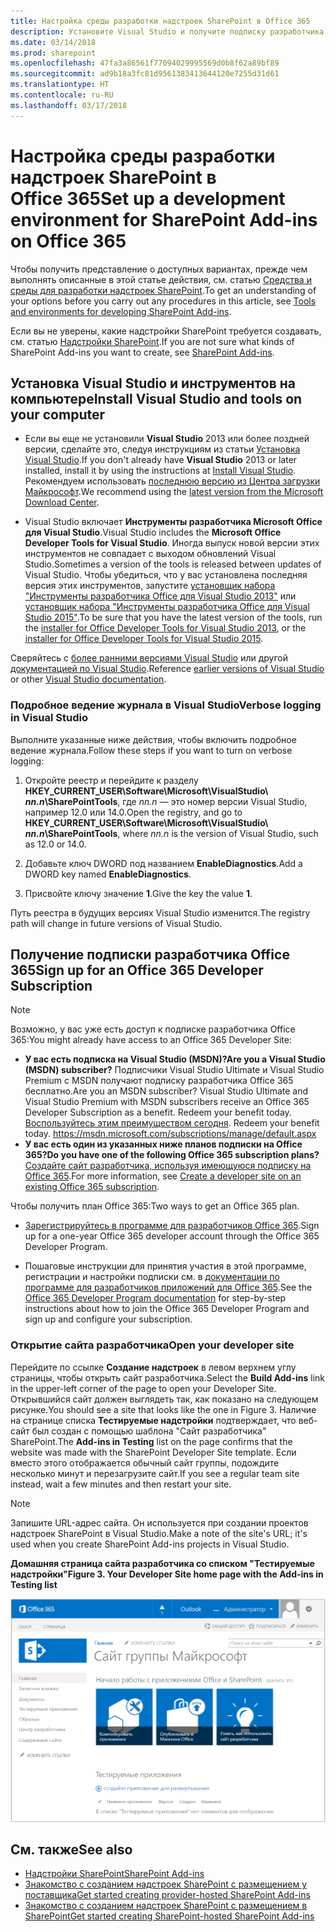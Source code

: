 ```yaml
---
title: Настройка среды разработки надстроек SharePoint в Office 365
description: Установите Visual Studio и получите подписку разработчика Office 365.
ms.date: 03/14/2018
ms.prod: sharepoint
ms.openlocfilehash: 47fa3a86561f77094029995569d0b8f62a89bf89
ms.sourcegitcommit: ad9b18a3fc81d9561383413644120e7255d31d61
ms.translationtype: HT
ms.contentlocale: ru-RU
ms.lasthandoff: 03/17/2018
---
```

# <a name="set-up-a-development-environment-for-sharepoint-add-ins-on-office-365"></a><span data-ttu-id="d5260-103">Настройка среды разработки надстроек SharePoint в Office 365</span><span class="sxs-lookup"><span data-stu-id="d5260-103">Set up a development environment for SharePoint Add-ins on Office 365</span></span>

<span data-ttu-id="d5260-104">Чтобы получить представление о доступных вариантах, прежде чем выполнять описанные в этой статье действия, см. статью [Средства и среды для разработки надстроек SharePoint](tools-and-environments-for-developing-sharepoint-add-ins.md).</span><span class="sxs-lookup"><span data-stu-id="d5260-104">To get an understanding of your options before you carry out any procedures in this article, see [Tools and environments for developing SharePoint Add-ins](tools-and-environments-for-developing-sharepoint-add-ins.md).</span></span> 

<span data-ttu-id="d5260-105">Если вы не уверены, какие надстройки SharePoint требуется создавать, см. статью [Надстройки SharePoint](sharepoint-add-ins.md).</span><span class="sxs-lookup"><span data-stu-id="d5260-105">If you are not sure what kinds of SharePoint Add-ins you want to create, see [SharePoint Add-ins](sharepoint-add-ins.md).</span></span>
 
<span data-ttu-id="d5260-106"><a name="devenv_vs"> </a></span><span class="sxs-lookup"><span data-stu-id="d5260-106"><a name="devenv_vs"> </a></span></span>

## <a name="install-visual-studio-and-tools-on-your-computer"></a><span data-ttu-id="d5260-107">Установка Visual Studio и инструментов на компьютере</span><span class="sxs-lookup"><span data-stu-id="d5260-107">Install Visual Studio and tools on your computer</span></span>

- <span data-ttu-id="d5260-108">Если вы еще не установили **Visual Studio** 2013 или более поздней версии, сделайте это, следуя инструкциям из статьи [Установка Visual Studio](https://docs.microsoft.com/ru-RU/visualstudio/install/install-visual-studio).</span><span class="sxs-lookup"><span data-stu-id="d5260-108">If you don't already have **Visual Studio** 2013 or later installed, install it by using the instructions at [Install Visual Studio](https://docs.microsoft.com/ru-RU/visualstudio/install/install-visual-studio).</span></span> <span data-ttu-id="d5260-109">Рекомендуем использовать [последнюю версию из Центра загрузки Майкрософт](https://www.visualstudio.com/downloads/download-visual-studio-vs).</span><span class="sxs-lookup"><span data-stu-id="d5260-109">We recommend using the [latest version from the Microsoft Download Center](https://www.visualstudio.com/downloads/download-visual-studio-vs).</span></span>
 
- <span data-ttu-id="d5260-110">Visual Studio включает **Инструменты разработчика Microsoft Office для Visual Studio**.</span><span class="sxs-lookup"><span data-stu-id="d5260-110">Visual Studio includes the **Microsoft Office Developer Tools for Visual Studio**.</span></span> <span data-ttu-id="d5260-111">Иногда выпуск новой версии этих инструментов не совпадает с выходом обновлений Visual Studio.</span><span class="sxs-lookup"><span data-stu-id="d5260-111">Sometimes a version of the tools is released between updates of Visual Studio.</span></span> <span data-ttu-id="d5260-112">Чтобы убедиться, что у вас установлена последняя версия этих инструментов, запустите [установщик набора "Инструменты разработчика Office для Visual Studio 2013"](http://aka.ms/OfficeDevToolsForVS2013) или [установщик набора "Инструменты разработчика Office для Visual Studio 2015"](http://aka.ms/OfficeDevToolsForVS2015).</span><span class="sxs-lookup"><span data-stu-id="d5260-112">To be sure that you have the latest version of the tools, run the [installer for Office Developer Tools for Visual Studio 2013](http://aka.ms/OfficeDevToolsForVS2013), or the [installer for Office Developer Tools for Visual Studio 2015](http://aka.ms/OfficeDevToolsForVS2015).</span></span> 

<span data-ttu-id="d5260-113">Сверяйтесь с [более ранними версиями Visual Studio](http://msdn.microsoft.com/library/da049020-cfda-40d7-8ff4-7492772b620f.aspx) или другой [документацией по Visual Studio](https://docs.microsoft.com/ru-RU/visualstudio/).</span><span class="sxs-lookup"><span data-stu-id="d5260-113">Reference [earlier versions of Visual Studio](http://msdn.microsoft.com/library/da049020-cfda-40d7-8ff4-7492772b620f.aspx) or other [Visual Studio documentation](https://docs.microsoft.com/ru-RU/visualstudio/).</span></span> 

### <a name="verbose-logging-in-visual-studio"></a><span data-ttu-id="d5260-114">Подробное ведение журнала в Visual Studio</span><span class="sxs-lookup"><span data-stu-id="d5260-114">Verbose logging in Visual Studio</span></span>

<span data-ttu-id="d5260-115">Выполните указанные ниже действия, чтобы включить подробное ведение журнала.</span><span class="sxs-lookup"><span data-stu-id="d5260-115">Follow these steps if you want to turn on verbose logging:</span></span>

1. <span data-ttu-id="d5260-116">Откройте реестр и перейдите к разделу **HKEY_CURRENT_USER\Software\Microsoft\VisualStudio\ _nn.n_\SharePointTools**, где _nn.n_ — это номер версии Visual Studio, например 12.0 или 14.0.</span><span class="sxs-lookup"><span data-stu-id="d5260-116">Open the registry, and go to **HKEY_CURRENT_USER\Software\Microsoft\VisualStudio\ _nn.n_\SharePointTools**, where _nn.n_ is the version of Visual Studio, such as 12.0 or 14.0.</span></span>

2. <span data-ttu-id="d5260-117">Добавьте ключ DWORD под названием **EnableDiagnostics**.</span><span class="sxs-lookup"><span data-stu-id="d5260-117">Add a DWORD key named **EnableDiagnostics**.</span></span>

3. <span data-ttu-id="d5260-118">Присвойте ключу значение **1**.</span><span class="sxs-lookup"><span data-stu-id="d5260-118">Give the key the value **1**.</span></span>

<span data-ttu-id="d5260-119">Путь реестра в будущих версиях Visual Studio изменится.</span><span class="sxs-lookup"><span data-stu-id="d5260-119">The registry path will change in future versions of Visual Studio.</span></span>


<span data-ttu-id="d5260-120"><a name="o365_signup"> </a></span><span class="sxs-lookup"><span data-stu-id="d5260-120"></span></span>

## <a name="sign-up-for-an-office-365-developer-subscription"></a><span data-ttu-id="d5260-121">Получение подписки разработчика Office 365</span><span class="sxs-lookup"><span data-stu-id="d5260-121">Sign up for an Office 365 Developer Subscription</span></span>

> [!NOTE]
> <span data-ttu-id="d5260-122">Возможно, у вас уже есть доступ к подписке разработчика Office 365:</span><span class="sxs-lookup"><span data-stu-id="d5260-122">You might already have access to an Office 365 Developer Site:</span></span> 
> - <span data-ttu-id="d5260-123">**У вас есть подписка на Visual Studio (MSDN)?**</span><span class="sxs-lookup"><span data-stu-id="d5260-123">**Are you a Visual Studio (MSDN) subscriber?**</span></span> <span data-ttu-id="d5260-124">Подписчики Visual Studio Ultimate и Visual Studio Premium с MSDN получают подписку разработчика Office 365 бесплатно.</span><span class="sxs-lookup"><span data-stu-id="d5260-124">Are you an MSDN subscriber? Visual Studio Ultimate and Visual Studio Premium with MSDN subscribers receive an Office 365 Developer Subscription as a benefit. Redeem your benefit today.</span></span> <span data-ttu-id="d5260-125">[Воспользуйтесь этим преимуществом сегодня](https://msdn.microsoft.com/subscriptions/manage/default.aspx).</span><span class="sxs-lookup"><span data-stu-id="d5260-125"> Redeem your benefit today. https://msdn.microsoft.com/subscriptions/manage/default.aspx </span></span> 
> - <span data-ttu-id="d5260-126">**У вас есть один из указанных ниже планов подписки на Office 365?**</span><span class="sxs-lookup"><span data-stu-id="d5260-126">**Do you have one of the following Office 365 subscription plans?**</span></span> <span data-ttu-id="d5260-127">[Создайте сайт разработчика, используя имеющуюся подписку на Office 365](create-a-developer-site-on-an-existing-office-365-subscription.md).</span><span class="sxs-lookup"><span data-stu-id="d5260-127">For more information, see [Create a developer site on an existing Office 365 subscription](create-a-developer-site-on-an-existing-office-365-subscription.md).</span></span> 

<span data-ttu-id="d5260-128">Чтобы получить план Office 365:</span><span class="sxs-lookup"><span data-stu-id="d5260-128">Two ways to get an Office 365 plan.</span></span> 

- <span data-ttu-id="d5260-129">[Зарегистрируйтесь в программе для разработчиков Office 365](https://developer.microsoft.com/ru-RU/office/dev-program).</span><span class="sxs-lookup"><span data-stu-id="d5260-129">Sign up for a one-year Office 365 developer account through the Office 365 Developer Program.</span></span>

- <span data-ttu-id="d5260-130">Пошаговые инструкции для принятия участия в этой программе, регистрации и настройки подписки см. в [документации по программе для разработчиков приложений для Office 365](https://docs.microsoft.com/ru-RU/office/developer-program/office-365-developer-program).</span><span class="sxs-lookup"><span data-stu-id="d5260-130">See the [Office 365 Developer Program documentation](https://docs.microsoft.com/ru-RU/office/developer-program/office-365-developer-program) for step-by-step instructions about how to join the Office 365 Developer Program and sign up and configure your subscription.</span></span> 

### <a name="open-your-developer-site"></a><span data-ttu-id="d5260-131">Открытие сайта разработчика</span><span class="sxs-lookup"><span data-stu-id="d5260-131">Open your developer site</span></span> 
 
<span data-ttu-id="d5260-132">Перейдите по ссылке **Создание надстроек** в левом верхнем углу страницы, чтобы открыть сайт разработчика.</span><span class="sxs-lookup"><span data-stu-id="d5260-132">Select the **Build Add-ins** link in the upper-left corner of the page to open your Developer Site.</span></span> <span data-ttu-id="d5260-133">Открывшийся сайт должен выглядеть так, как показано на следующем рисунке.</span><span class="sxs-lookup"><span data-stu-id="d5260-133">You should see a site that looks like the one in Figure 3.</span></span> <span data-ttu-id="d5260-134">Наличие на странице списка **Тестируемые надстройки** подтверждает, что веб-сайт был создан с помощью шаблона "Сайт разработчика" SharePoint.</span><span class="sxs-lookup"><span data-stu-id="d5260-134">The **Add-ins in Testing** list on the page confirms that the website was made with the SharePoint Developer Site template.</span></span> <span data-ttu-id="d5260-135">Если вместо этого отображается обычный сайт группы, подождите несколько минут и перезагрузите сайт.</span><span class="sxs-lookup"><span data-stu-id="d5260-135">If you see a regular team site instead, wait a few minutes and then restart your site.</span></span>
    
> [!NOTE]
> <span data-ttu-id="d5260-136">Запишите URL-адрес сайта. Он используется при создании проектов надстроек SharePoint в Visual Studio.</span><span class="sxs-lookup"><span data-stu-id="d5260-136">Make a note of the site's URL; it's used when you create SharePoint Add-ins projects in Visual Studio.</span></span>

<span data-ttu-id="d5260-137">**Домашняя страница сайта разработчика со списком "Тестируемые надстройки"**</span><span class="sxs-lookup"><span data-stu-id="d5260-137">**Figure 3. Your Developer Site home page with the Add-ins in Testing list**</span></span>

![Снимок экрана: домашняя страница сайта разработчика.](../images/SP15_DeveloperSiteHome_border.png)
 

## <a name="see-also"></a><span data-ttu-id="d5260-139">См. также</span><span class="sxs-lookup"><span data-stu-id="d5260-139">See also</span></span>
<span data-ttu-id="d5260-140"><a name="SP15SetupSPO365_bk_addlresources"> </a></span><span class="sxs-lookup"><span data-stu-id="d5260-140"></span></span>

- [<span data-ttu-id="d5260-141">Надстройки SharePoint</span><span class="sxs-lookup"><span data-stu-id="d5260-141">SharePoint Add-ins</span></span>](sharepoint-add-ins.md)
- [<span data-ttu-id="d5260-142">Знакомство с созданием надстроек SharePoint с размещением у поставщика</span><span class="sxs-lookup"><span data-stu-id="d5260-142">Get started creating provider-hosted SharePoint Add-ins</span></span>](get-started-creating-provider-hosted-sharepoint-add-ins.md)
- [<span data-ttu-id="d5260-143">Знакомство с созданием надстроек SharePoint с размещением в SharePoint</span><span class="sxs-lookup"><span data-stu-id="d5260-143">Get started creating SharePoint-hosted SharePoint Add-ins</span></span>](get-started-creating-sharepoint-hosted-sharepoint-add-ins.md) 

    
 
